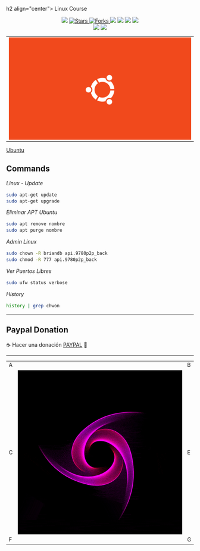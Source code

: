h2 align="center"> Linux Course </h2>

<p align="center">
  
  </a>
    <img src="https://img.shields.io/github/languages/top/BrianMarquez3/Linux-Course?color=red">
  </a>
  <a href="https://github.com/BrianMarquez3/Linux-Course/stargazers">
    <img src="https://img.shields.io/github/stars/BrianMarquez3/Linux-Course.svg?style=flat" alt="Stars">
  </a>
  <a href="https://github.com/BrianMarquez3/Linux-Course/network">
    <img src="https://img.shields.io/github/forks/BrianMarquez3/Linux-Course.svg?style=flat" alt="Forks">
  </a>
    <img src="https://img.shields.io/github/v/tag/BrianMarquez3/Linux-Course?color=blue&label=Version&logo=Ubuntu">
  </a>
  </a>
    <img src="https://img.shields.io/github/languages/code-size/BrianMarquez3/Linux-Course">
  </a>
  </a>
    <img src="https://img.shields.io/github/downloads/BrianMarquez3/Linux-Course/total?color=blue">
  </a>
  </a>
   <a href="https://github.com/BrianMarquez3/Linux-Course
   /network">
    <img src="https://img.shields.io/badge/Plataform-Linux-darkblue">
  </a><br>
  <img src="https://img.shields.io/github/last-commit/BrianMarquez3/Linux-Course?color=darkblue&style=for-the-badge">
  <img src="https://img.shields.io/github/languages/count/BrianMarquez3/Linux-Course?style=for-the-badge">
</P>

<table align="center">
  <tr>
    <td align="center" style="padding=0;width=50%;">
      <img align="center" style="padding=0;" src="./images/ubuntu-orange.png" />
    </td>
  </tr>
</table>

[Ubuntu](https://ubuntu.com/download)

<!-- ## Table of Contents

| Numeration   | Check       | Stiker        |    Topic      |   Quantization   |    Edit Gitpot    |    Downloads    |  link  |
| ------------ |-------------|-------------- |----------------- |------------------ |---------------- |-------------- |------------- |
|  001   |:heavy_check_mark: |<img src="https://media.giphy.com/media/W08c7xFA4ryiC90jNf/giphy.gif" width="25px"> | [Instalacion](#Instalacion)   | ✔️    | 💻 | 💾 | [ ⬅️ back](https://github.com/BrianMarquez3)|  -->

## Commands


_Linux - Update_

```bash 
sudo apt-get update
sudo apt-get upgrade
```


_Eliminar  APT Ubuntu_

```bash
sudo apt remove nombre
sudo apt purge nombre
```


_Admin Linux_

```bash
sudo chown -R briandb api.9780p2p_back
sudo chmod -R 777 api.9780p2p_back
```


_Ver Puertos Libres_

```bash
sudo ufw status verbose
```


_History_

```bash
history | grep chwon
```


---

</table>


## Paypal Donation
☕ Hacer una donación [PAYPAL](https://www.paypal.com/donate?hosted_button_id=98U3T62494H9Y) 🍵

---

 <table align="center">
    <tr>
      <td colspan="3">A</td>
        <td>B</td>
      </tr>
      <tr>
        <td>C</td>
      <td colspan="2"><img align="center" style="padding=0;" src="./images/ondas.gif" /></td>
        <td>E</td>
      </tr>
      <tr>
      <td colspan="3">F</td>
        <td>G</td>
    </tr>
</table>
